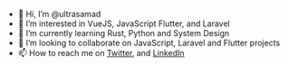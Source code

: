 - 👋 Hi, I’m @ultrasamad
- 👀 I’m interested in VueJS, JavaScript Flutter, and Laravel
- 🌱 I’m currently learning Rust, Python and System Design
- 💞️ I’m looking to collaborate on JavaScript, Laravel and Flutter projects
- 📫 How to reach me on [Twitter](https://twitter.com/ultrasamad), and [LinkedIn](https://www.linkedin.com/in/samad-ibrahim-b653ba67/)

<!---
ultrasamad/ultrasamad is a ✨ special ✨ repository because its `README.md` (this file) appears on your GitHub profile.
You can click the Preview link to take a look at your changes.
--->

